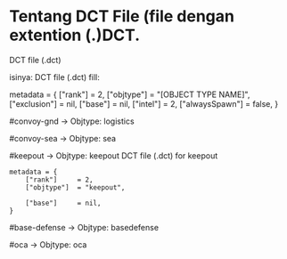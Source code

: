 # Tentang DCT File (file dengan extention (.)DCT.
DCT file (.dct)

isinya:
DCT file (.dct)
fill:

metadata = {
	["rank"]     = 2,
	["objtype"]  = "[OBJECT TYPE NAME]",
	["exclusion"] = nil,
	["base"]     = nil,
	["intel"]	 = 2,
	["alwaysSpawn"] = false,
}



#convoy-gnd
-> Objtype: logistics

#convoy-sea
-> Objtype: sea


#keepout
-> Objtype: keepout
DCT file (.dct) for keepout

	metadata = {
		["rank"]     = 2,
		["objtype"]  = "keepout",

		["base"]     = nil,
	}

#base-defense
-> Objtype: basedefense


#oca
-> Objtype: oca
